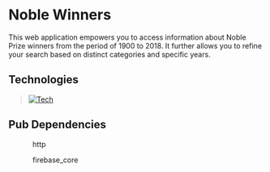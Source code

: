 # Noble Winners

This web application empowers you to access information about Noble Prize winners from the period of 1900 to 2018. It further allows you to refine your search based on distinct categories and specific years.

## Technologies
>[![Tech](https://skills.thijs.gg/icons?i=flutter,firebase&theme=light)]()

## Pub Dependencies
<ul>
  <ul>http</ul>
  <ul>firebase_core</ul>
</ul>

